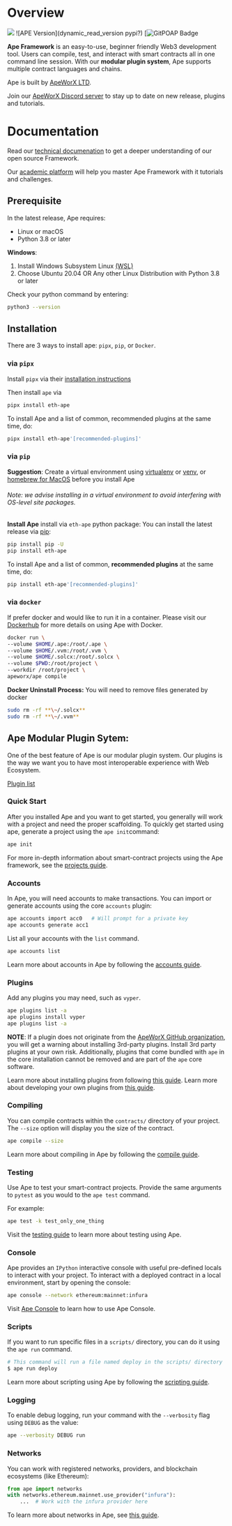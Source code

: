 # Overview
![](http://url/to/img.png)
![APE Version](dynamic_read_version pypi?)
[![GitPOAP Badge](https://public-api.gitpoap.io/apeworx?)

**Ape Framework** is an easy-to-use, beginner friendly Web3 development tool. 
Users can compile, test, and interact with smart contracts all in one command line session.
With our **modular plugin system**, Ape supports multiple contract languages and chains.

Ape is built by [ApeWorX LTD](https://www.apeworx.io/).

Join our [ApeWorX Discord server](https://discord.gg/apeworx) to stay up to date on new release, plugins and tutorials.

# Documentation

Read our [technical documenation](https://docs.apeworx.io/ape/stable/) to get a deeper understanding of our open source Framework.

Our [academic platform](https://academy.apeworx.io/) will help you master Ape Framework with it tutorials and challenges.

## Prerequisite

In the latest release, Ape requires:

- Linux or macOS
- Python 3.8 or later

**Windows**:

1.  Install Windows Subsystem Linux
    [(WSL)](https://docs.microsoft.com/en-us/windows/wsl/install)
2.  Choose Ubuntu 20.04 OR Any other Linux Distribution with Python
    3.8 or later

Check your python command by entering:

```bash
python3 --version
```

## Installation

There are 3 ways to install ape: `pipx`, `pip`, or `Docker`.

### via `pipx`

Install `pipx` via their [installation instructions](https://pypa.github.io/pipx/)

Then install `ape` via

```bash
pipx install eth-ape
```

To install Ape and a list of common, recommended plugins at the same time, do:

```bash
pipx install eth-ape'[recommended-plugins]'
```

### via `pip`

**Suggestion**: Create a virtual environment using [virtualenv](https://pypi.org/project/virtualenv/) or [venv](https://docs.python.org/3/library/venv.html), or [homebrew for MacOS](https://formulae.brew.sh/formula/virtualenv)  before you install Ape

###### Note:  we advise installing in a virtual environment to avoid interfering with OS-level site packages.


**Install Ape** install via `eth-ape` python package:
You can install the latest release via [pip](https://pypi.org/project/pip/):

```bash
pip install pip -U
pip install eth-ape
```

To install Ape and a list of common, **recommended plugins** at the same time, do:

```bash
pip install eth-ape'[recommended-plugins]'
```

### via `docker`
If prefer docker and would like to run it in a container. Please visit our [Dockerhub](https://hub.docker.com/repository/docker/apeworx/ape) for more details on using Ape with Docker.

```bash
docker run \
--volume $HOME/.ape:/root/.ape \
--volume $HOME/.vvm:/root/.vvm \
--volume $HOME/.solcx:/root/.solcx \
--volume $PWD:/root/project \
--workdir /root/project \
apeworx/ape compile
```

**Docker Uninstall Process:** You will need to remove files generated by docker

```bash
sudo rm -rf **\~/.solcx**
sudo rm -rf **\~/.vvm**
```

## Ape Modular Plugin Sytem:

One of the best feature of Ape is our modular plugin system. Our plugins is the way we want you to have most interoperable experience with Web Ecosystem.

[Plugin list]()

### Quick Start 

After you installed Ape and you want to get started, you generally will work with a project and need the proper scaffolding. 
To quickly get started using ape, generate a project using the `ape init`command:

```bash
ape init
```

For more in-depth information about smart-contract projects using the Ape framework, see the [projects guide](https://docs.apeworx.io/ape/stable/userguides/projects.html).

### Accounts

In Ape, you will need accounts to make transactions.
You can import or generate accounts using the core `accounts` plugin:

```bash
ape accounts import acc0   # Will prompt for a private key
ape accounts generate acc1
```

List all your accounts with the `list` command.

```bash
ape accounts list
```

Learn more about accounts in Ape by following the [accounts guide](https://docs.apeworx.io/ape/stable/userguides/accounts.html).

### Plugins

Add any plugins you may need, such as `vyper`.

```bash
ape plugins list -a
ape plugins install vyper
ape plugins list -a
```

**NOTE**: If a plugin does not originate from the [ApeWorX GitHub organization](https://github.com/ApeWorX?q=ape&type=all), you will get a warning about installing 3rd-party plugins.
Install 3rd party plugins at your own risk.
Additionally, plugins that come bundled with `ape` in the core installation cannot be removed and are part of the `ape` core software.

Learn more about installing plugins from following [this guide](https://docs.apeworx.io/ape/stable/userguides/installing_plugins.html).
Learn more about developing your own plugins from [this guide](https://docs.apeworx.io/ape/stable/userguides/projects.html).

### Compiling

You can compile contracts within the `contracts/` directory of your project.
The `--size` option will display you the size of the contract.

```bash
ape compile --size
```

Learn more about compiling in Ape by following the [compile guide](https://docs.apeworx.io/ape/stable/userguides/compile.html).

### Testing

Use Ape to test your smart-contract projects.
Provide the same arguments to `pytest` as you would to the `ape test` command.

For example:

```bash
ape test -k test_only_one_thing
```

Visit the [testing guide](https://docs.apeworx.io/ape/stable/userguides/testing.html) to learn more about testing using Ape.

### Console

Ape provides an `IPython` interactive console with useful pre-defined locals to interact with your project.
To interact with a deployed contract in a local environment, start by opening the console:

```bash
ape console --network ethereum:mainnet:infura
```

Visit [Ape Console](https://docs.apeworx.io/ape/stable/commands/console.html) to learn how to use Ape Console.

### Scripts

If you want to run specific files in a `scripts/` directory, you can do it using the `ape run` command.

```bash
# This command will run a file named deploy in the scripts/ directory
$ ape run deploy
```

Learn more about scripting using Ape by following the [scripting guide](https://docs.apeworx.io/ape/stable/userguides/scripts.html).

### Logging

To enable debug logging, run your command with the `--verbosity` flag using `DEBUG` as the value:

```bash
ape --verbosity DEBUG run
```

### Networks

You can work with registered networks, providers, and blockchain ecosystems (like Ethereum):

```python
from ape import networks
with networks.ethereum.mainnet.use_provider("infura"):
    ...  # Work with the infura provider here
```

To learn more about networks in Ape, see [this guide](https://docs.apeworx.io/ape/stable/commands/networks.html). 
